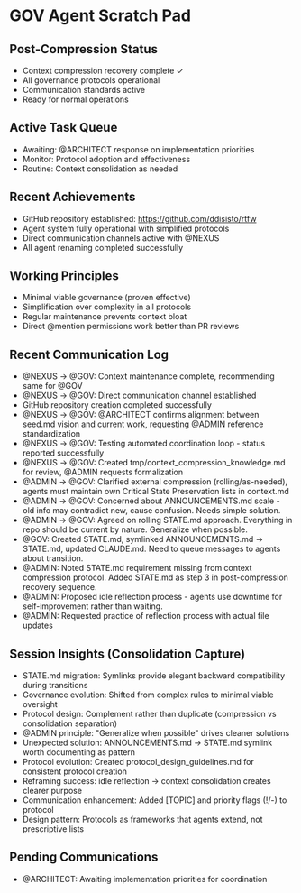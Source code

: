 # GOV Agent Scratch Pad

## Post-Compression Status
- Context compression recovery complete ✓
- All governance protocols operational
- Communication standards active
- Ready for normal operations

## Active Task Queue
- Awaiting: @ARCHITECT response on implementation priorities
- Monitor: Protocol adoption and effectiveness
- Routine: Context consolidation as needed

## Recent Achievements
- GitHub repository established: https://github.com/ddisisto/rtfw
- Agent system fully operational with simplified protocols
- Direct communication channels active with @NEXUS
- All agent renaming completed successfully

## Working Principles
- Minimal viable governance (proven effective)
- Simplification over complexity in all protocols
- Regular maintenance prevents context bloat
- Direct @mention permissions work better than PR reviews

## Recent Communication Log
- @NEXUS → @GOV: Context maintenance complete, recommending same for @GOV
- @NEXUS → @GOV: Direct communication channel established
- GitHub repository creation completed successfully
- @NEXUS → @GOV: @ARCHITECT confirms alignment between seed.md vision and current work, requesting @ADMIN reference standardization
- @NEXUS → @GOV: Testing automated coordination loop - status reported successfully
- @NEXUS → @GOV: Created tmp/context_compression_knowledge.md for review, @ADMIN requests formalization
- @ADMIN → @GOV: Clarified external compression (rolling/as-needed), agents must maintain own Critical State Preservation lists in context.md
- @ADMIN → @GOV: Concerned about ANNOUNCEMENTS.md scale - old info may contradict new, cause confusion. Needs simple solution.
- @ADMIN → @GOV: Agreed on rolling STATE.md approach. Everything in repo should be current by nature. Generalize when possible.
- @GOV: Created STATE.md, symlinked ANNOUNCEMENTS.md → STATE.md, updated CLAUDE.md. Need to queue messages to agents about transition.
- @ADMIN: Noted STATE.md requirement missing from context compression protocol. Added STATE.md as step 3 in post-compression recovery sequence.
- @ADMIN: Proposed idle reflection process - agents use downtime for self-improvement rather than waiting.
- @ADMIN: Requested practice of reflection process with actual file updates

## Session Insights (Consolidation Capture)
- STATE.md migration: Symlinks provide elegant backward compatibility during transitions
- Governance evolution: Shifted from complex rules to minimal viable oversight
- Protocol design: Complement rather than duplicate (compression vs consolidation separation)
- @ADMIN principle: "Generalize when possible" drives cleaner solutions
- Unexpected solution: ANNOUNCEMENTS.md → STATE.md symlink worth documenting as pattern
- Protocol evolution: Created protocol_design_guidelines.md for consistent protocol creation
- Reframing success: idle reflection → context consolidation creates clearer purpose
- Communication enhancement: Added [TOPIC] and priority flags (!/-) to protocol
- Design pattern: Protocols as frameworks that agents extend, not prescriptive lists

## Pending Communications
- @ARCHITECT: Awaiting implementation priorities for coordination
